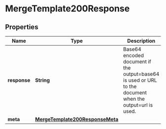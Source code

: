 

# MergeTemplate200Response


## Properties

| Name | Type | Description | Notes |
|------------ | ------------- | ------------- | -------------|
|**response** | **String** | Base64 encoded document if the output&#x3D;base64 is used or URL to the document when the output&#x3D;url is used. |  [optional] |
|**meta** | [**MergeTemplate200ResponseMeta**](MergeTemplate200ResponseMeta.md) |  |  [optional] |



